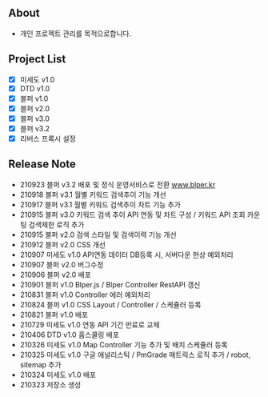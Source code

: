## About
- 개인 프로젝트 관리를 목적으로합니다.

## Project List
- [X] 미세도 v1.0 
- [X] DTD v1.0 
- [X] 블퍼 v1.0
- [X] 블퍼 v2.0
- [X] 블퍼 v3.0
- [X] 블퍼 v3.2
- [X] 리버스 프록시 설정

## Release Note
- 210923 블퍼 v3.2 배포 및 정식 운영서비스로 전환 www.blper.kr
- 210918 블퍼 v3.1 월별 키워드 검색추이 기능 개선
- 210917 블퍼 v3.1 월별 키워드 검색추이 차트 기능 추가
- 210915 블퍼 v3.0 키워드 검색 추이 API 연동 및 차트 구성 / 키워드 API 조회 카운팅 검색제한 로직 추가
- 210915 블퍼 v2.0 검색 스타일 및 검색이력 기능 개선
- 210912 블퍼 v2.0 CSS 개선
- 210907 미세도 v1.0 API연동 데이터 DB등록 시, 서버다운 현상 예외처리
- 210907 블퍼 v2.0 버그수정
- 210906 블퍼 v2.0 배포
- 210901 블퍼 v1.0 Blper.js / Blper Controller RestAPI 갱신
- 210831 블퍼 v1.0 Controller 에러 예외처리
- 210824 블퍼 v1.0 CSS Layout / Controller / 스케쥴러 등록
- 210821 블퍼 v1.0 배포
- 210729 미세도 v1.0 연동 API 기간 만료로 교체 
- 210406 DTD v1.0 홈스쿨링 배포
- 210326 미세도 v1.0 Map Controller 기능 추가 및 배치 스케쥴러 등록
- 210325 미세도 v1.0 구글 애널리스틱 / PmGrade 매트릭스 로직 추가 / robot, sitemap 추가
- 210324 미세도 v1.0 배포
- 210323 저장소 생성
